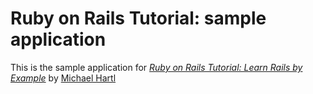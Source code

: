 # Ruby on Rails Tutorial:  sample application

This is the sample application for
[*Ruby on Rails Tutorial:  Learn Rails by Example*](http://railstutorial.org)
by [Michael Hartl](http://michaelhartl.com)